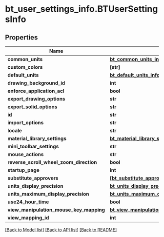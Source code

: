 # bt_user_settings_info.BTUserSettingsInfo

## Properties
Name | Type | Description | Notes
------------ | ------------- | ------------- | -------------
**common_units** | [**bt_common_units_info.BTCommonUnitsInfo**](BTCommonUnitsInfo.md) |  | [optional] 
**custom_colors** | **[str]** |  | [optional] 
**default_units** | [**bt_default_units_info.BTDefaultUnitsInfo**](BTDefaultUnitsInfo.md) |  | [optional] 
**drawing_background_id** | **int** |  | [optional] 
**enforce_application_acl** | **bool** |  | [optional] 
**export_drawing_options** | **str** |  | [optional] 
**export_solid_options** | **str** |  | [optional] 
**id** | **str** |  | [optional] 
**import_options** | **str** |  | [optional] 
**locale** | **str** |  | [optional] 
**material_library_settings** | [**bt_material_library_settings_info.BTMaterialLibrarySettingsInfo**](BTMaterialLibrarySettingsInfo.md) |  | [optional] 
**mini_toolbar_settings** | **str** |  | [optional] 
**mouse_actions** | **str** |  | [optional] 
**reverse_scroll_wheel_zoom_direction** | **bool** |  | [optional] 
**startup_page** | **int** |  | [optional] 
**substitute_approvers** | [**[bt_substitute_approver_info.BTSubstituteApproverInfo]**](BTSubstituteApproverInfo.md) |  | [optional] 
**units_display_precision** | [**bt_units_display_precision.BTUnitsDisplayPrecision**](BTUnitsDisplayPrecision.md) |  | [optional] 
**units_maximum_display_precision** | [**bt_units_maximum_display_precision_info.BTUnitsMaximumDisplayPrecisionInfo**](BTUnitsMaximumDisplayPrecisionInfo.md) |  | [optional] 
**use24_hour_time** | **bool** |  | [optional] 
**view_manipulation_mouse_key_mapping** | [**bt_view_manipulation_mouse_key_mapping_info.BTViewManipulationMouseKeyMappingInfo**](BTViewManipulationMouseKeyMappingInfo.md) |  | [optional] 
**view_mapping_id** | **int** |  | [optional] 

[[Back to Model list]](../README.md#documentation-for-models) [[Back to API list]](../README.md#documentation-for-api-endpoints) [[Back to README]](../README.md)


